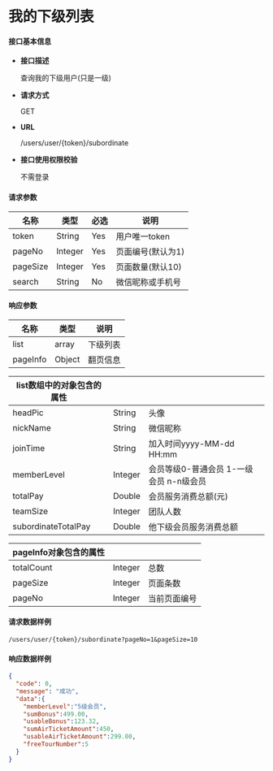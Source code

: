 # 我的下级列表

#### **接口基本信息**

* **接口描述**

  查询我的下级用户(只是一级)

* **请求方式**

  GET

* **URL**

  /users/user/{token}/subordinate

* **接口使用权限校验**

  不需登录

#### **请求参数**

| 名称 | 类型 | 必选 | 说明 |
| --- | --- | --- | --- |
| token | String | Yes | 用户唯一token |
| pageNo | Integer | Yes | 页面编号(默认为1) |
| pageSize | Integer | Yes | 页面数量(默认10) |
| search | String | No | 微信昵称或手机号 |

#### **响应参数**

| 名称 | 类型 | 说明 |
| --- | --- | --- |
| list | array | 下级列表 |
| pageInfo | Object | 翻页信息 |

| list数组中的对象包含的属性 |  |  |
| --- | --- | --- |
| headPic | String | 头像 |
| nickName | String | 微信昵称 |
| joinTime | String | 加入时间yyyy-MM-dd HH:mm |
| memberLevel | Integer | 会员等级0-普通会员 1-一级会员 n-n级会员|
| totalPay | Double | 会员服务消费总额(元) |
| teamSize | Integer | 团队人数 |
| subordinateTotalPay | Double | 他下级会员服务消费总额 |

| pageInfo对象包含的属性 |  |  |
| --- | --- | --- |
| totalCount | Integer | 总数 |
| pageSize | Integer | 页面条数 |
| pageNo | Integer | 当前页面编号 |


#### **请求数据样例**

```url
/users/user/{token}/subordinate?pageNo=1&pageSize=10
```

#### **响应数据样例**

```json
{
  "code": 0,
  "message": "成功",
  "data":{
    "memberLevel":"5级会员",
    "sumBonus":499.00,
    "usableBonus":123.32,
    "sumAirTicketAmount":450,
    "usableAirTicketAmount":299.00,
    "freeTourNumber":5
  }
}
```




